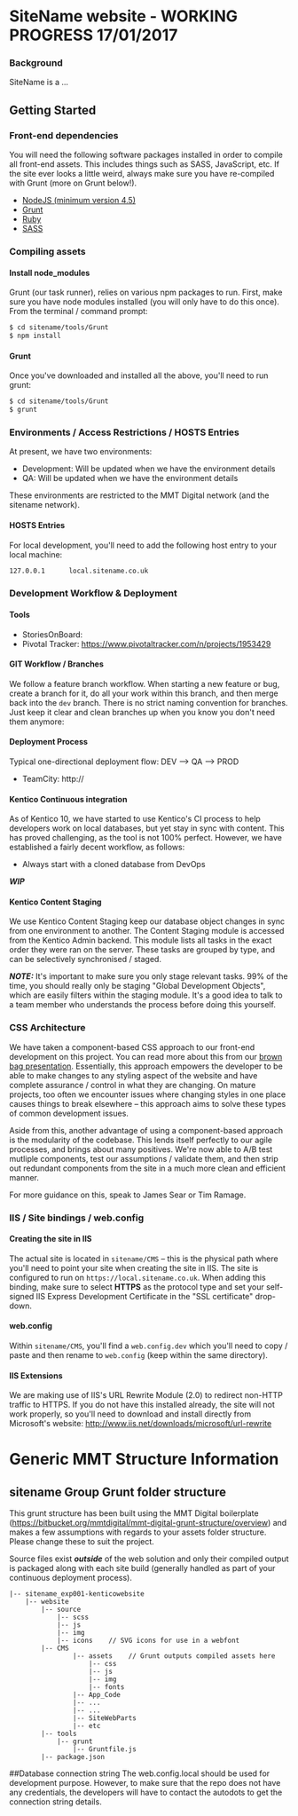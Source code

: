 # SiteName website - WORKING PROGRESS 17/01/2017

### Background

SiteName is a ... 

## Getting Started

### Front-end dependencies
You will need the following software packages installed in order to compile all front-end assets. This includes things such as SASS, JavaScript, etc. If the site ever looks a little weird, always make sure you have re-compiled with Grunt (more on Grunt below!).

* [NodeJS (minimum version 4.5)](https://nodejs.org/en/)
* [Grunt](http://gruntjs.com/getting-started)
* [Ruby](http://rubyinstaller.org/downloads/)
* [SASS](http://sass-lang.com/)

### Compiling assets
#### Install node_modules
Grunt (our task runner), relies on various npm packages to run. First, make sure you have node modules installed (you will only have to do this once). From the terminal / command prompt:
```sh
$ cd sitename/tools/Grunt
$ npm install
```

#### Grunt
Once you've downloaded and installed all the above, you'll need to run grunt:

```sh
$ cd sitename/tools/Grunt
$ grunt
```

### Environments / Access Restrictions / HOSTS Entries

At present, we have two environments:

* Development: Will be updated when we have the environment details
* QA: Will be updated when we have the environment details

These environments are restricted to the MMT Digital network (and the sitename network).

#### HOSTS Entries
For local development, you'll need to add the following host entry to your local machine:

```sh
127.0.0.1      local.sitename.co.uk
```
### Development Workflow & Deployment
#### Tools
* StoriesOnBoard: 
* Pivotal Tracker: https://www.pivotaltracker.com/n/projects/1953429

#### GIT Workflow / Branches
We follow a feature branch workflow. When starting a new feature or bug, create a branch for it, do all your work within this branch, and then merge back into the `dev` branch. There is no strict naming convention for branches. Just keep it clear and clean branches up when you know you don't need them anymore:

#### Deployment Process
Typical one-directional deployment flow: DEV --> QA --> PROD

* TeamCity: http://

#### Kentico Continuous integration
As of Kentico 10, we have started to use Kentico's CI process to help developers work on local databases, but yet stay in sync with content. This has proved challenging, as the tool is not 100% perfect. However, we have established a fairly decent workflow, as follows:

* Always start with a cloned database from DevOps

__*WIP*__

#### Kentico Content Staging
We use Kentico Content Staging keep our database object changes in sync from one environment to another. The Content Staging module is accessed from the Kentico Admin backend. This module lists all tasks in the exact order they were ran on the server. These tasks are grouped by type, and can be selectively synchronised / staged.

__*NOTE:*__ It's important to make sure you only stage relevant tasks. 99% of the time, you should really only be staging "Global Development Objects", which are easily filters within the staging module. It's a good idea to talk to a team member who understands the process before doing this yourself.

### CSS Architecture
We have taken a component-based CSS approach to our front-end development on this project. You can read more about this from our [brown bag presentation](https://docs.google.com/presentation/d/1ry2EfT7U4l-bG0YBfCgU6DYLmtzaFqsplYInLiWIoGY/edit). Essentially, this approach empowers the developer to be able to make changes to any styling aspect of the website and have complete assurance / control in what they are changing. On mature projects, too often we encounter issues where changing styles in one place causes things to break elsewhere – this approach aims to solve these types of common development issues.

Aside from this, another advantage of using a component-based approach is the modularity of the codebase. This lends itself perfectly to our agile processes, and brings about many positives. We're now able to A/B test mutliple components, test our assumptions / validate them, and then strip out redundant components from the site in a much more clean and efficient manner.

For more guidance on this, speak to James Sear or Tim Ramage.


### IIS / Site bindings / web.config

#### Creating the site in IIS
The actual site is located in `sitename/CMS` – this is the physical path where you'll need to point your site when creating the site in IIS. The site is configured to run on `https://local.sitename.co.uk`. When adding this binding, make sure to select __HTTPS__ as the protocol type and set your self-signed IIS Express Development Certificate in the "SSL certificate" drop-down.

#### web.config
Within `sitename/CMS`, you'll find a `web.config.dev` which you'll need to copy / paste and then rename to `web.config` (keep within the same directory).

#### IIS Extensions
We are making use of IIS's URL Rewrite Module (2.0) to redirect non-HTTP traffic to HTTPS. If you do not have this installed already, the site will not work properly, so you'll need to download and install directly from Microsoft's website: http://www.iis.net/downloads/microsoft/url-rewrite


# Generic MMT Structure Information

## sitename Group Grunt folder structure

This grunt structure has been built using the MMT Digital boilerplate (https://bitbucket.org/mmtdigital/mmt-digital-grunt-structure/overview) and makes a few assumptions with regards to your assets folder structure. Please change these to suit the project.

Source files exist __*outside*__ of the web solution and only their compiled output is packaged along with each site build (generally handled as part of your continuous deployment process).


    |-- sitename_exp001-kenticowebsite
		|-- website
			|-- source
				|-- scss
				|-- js
				|-- img
				|-- icons    // SVG icons for use in a webfont
			|-- CMS
					|-- assets    // Grunt outputs compiled assets here
						|-- css
						|-- js
						|-- img
						|-- fonts
					|-- App_Code
					|-- ...
					|-- ...
					|-- SiteWebParts
					|-- etc
			|-- tools
				|-- grunt
					|-- Gruntfile.js
			|-- package.json

##Database connection string
The web.config.local should be used for development purpose. However, to make sure that the repo does not have any credentials, the developers will have to contact the autodots to  get the connection string details.